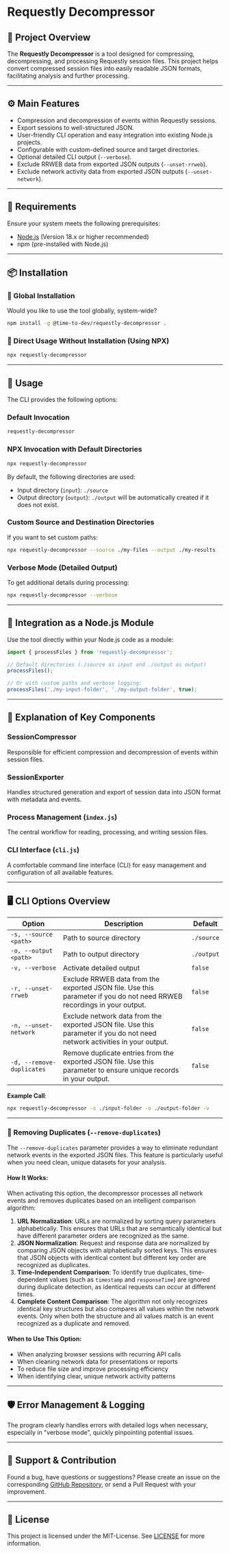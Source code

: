 # Requestly Decompressor

## 📌 Project Overview

The **Requestly Decompressor** is a tool designed for compressing, decompressing, and processing Requestly session files. This project helps convert compressed session files into easily readable JSON formats, facilitating analysis and further processing.

---

## ⚙️ Main Features

- Compression and decompression of events within Requestly sessions.
- Export sessions to well-structured JSON.
- User-friendly CLI operation and easy integration into existing Node.js projects.
- Configurable with custom-defined source and target directories.
- Optional detailed CLI output (`--verbose`).
- Exclude RRWEB data from exported JSON outputs (`--unset-rrweb`).
- Exclude network activity data from exported JSON outputs (`--unset-network`).

---

## 🔧 Requirements

Ensure your system meets the following prerequisites:

- [Node.js](https://nodejs.org) (Version 18.x or higher recommended)
- npm (pre-installed with Node.js)

---

## 📦 Installation

### 🔹 Global Installation

Would you like to use the tool globally, system-wide?

```bash
npm install -g @time-to-dev/requestly-decompressor .
```

### 🔸 Direct Usage Without Installation (Using NPX)

```bash
npx requestly-decompressor
```

---

## 📖 Usage

The CLI provides the following options:

### Default Invocation

```bash
requestly-decompressor
```

### NPX Invocation with Default Directories

```bash
npx requestly-decompressor
```

By default, the following directories are used:

- Input directory (`input`): `./source`
- Output directory (`output`): `./output` will be automatically created if it does not exist.

### Custom Source and Destination Directories

If you want to set custom paths:

```bash
npx requestly-decompressor --source ./my-files --output ./my-results
```

### Verbose Mode (Detailed Output)

To get additional details during processing:

```bash
npx requestly-decompressor --verbose
```

---

## 🚀 Integration as a Node.js Module

Use the tool directly within your Node.js code as a module:

```javascript
import { processFiles } from 'requestly-decompressor';

// Default directories (./source as input and ./output as output)
processFiles();

// Or with custom paths and verbose logging:
processFiles('./my-input-folder', './my-output-folder', true);
```

---

## 📗 Explanation of Key Components

### SessionCompressor

Responsible for efficient compression and decompression of events within session files.

### SessionExporter

Handles structured generation and export of session data into JSON format with metadata and events.

### Process Management (`index.js`)

The central workflow for reading, processing, and writing session files.

### CLI Interface (`cli.js`)

A comfortable command line interface (CLI) for easy management and configuration of all available features.

---

## 🖥️ CLI Options Overview

| Option                    | Description                                                                                                                | Default    |
| ------------------------- | -------------------------------------------------------------------------------------------------------------------------- | ---------- |
| `-s, --source <path>`     | Path to source directory                                                                                                   | `./source` |
| `-o, --output <path>`     | Path to output directory                                                                                                   | `./output` |
| `-v, --verbose`           | Activate detailed output                                                                                                   | `false`    |
| `-r, --unset-rrweb`       | Exclude RRWEB data from the exported JSON file. Use this parameter if you do not need RRWEB recordings in your output.     | `false`    |
| `-n, --unset-network`     | Exclude network data from the exported JSON file. Use this parameter if you do not need network activities in your output. | `false`    |
| `-d, --remove-duplicates` | Remove duplicate entries from the exported JSON file. Use this parameter to ensure unique records in your output.          | `false`    |

**Example Call**:

```bash
npx requestly-decompressor -s ./input-folder -o ./output-folder -v
```

---

### 🧹 Removing Duplicates (`--remove-duplicates`)

The `--remove-duplicates` parameter provides a way to eliminate redundant network events in the exported JSON files. This feature is particularly useful when you need clean, unique datasets
for your analysis.

#### How It Works:

When activating this option, the decompressor processes all network events and removes duplicates based on an intelligent comparison algorithm:

1. **URL Normalization**: URLs are normalized by sorting query parameters alphabetically. This ensures that URLs that are semantically identical but have different parameter orders are recognized as
   the same.
2. **JSON Normalization**: Request and response data are normalized by comparing JSON objects with alphabetically sorted keys. This ensures that JSON objects with identical content but different key
   order are recognized as duplicates.
3. **Time-Independent Comparison**: To identify true duplicates, time-dependent values (such as `timestamp` and `responseTime`) are ignored during duplicate detection, as identical requests can occur
   at different times.
4. **Complete Content Comparison**: The algorithm not only recognizes identical key structures but also compares all values within the network events. Only when both the structure and all values match
   is an event recognized as a duplicate and removed.

#### When to Use This Option:

- When analyzing browser sessions with recurring API calls
- When cleaning network data for presentations or reports
- To reduce file size and improve processing efficiency
- When identifying clear, unique network activity patterns

---

## 🛡️ Error Management & Logging

The program clearly handles errors with detailed logs when necessary, especially in "verbose mode", quickly pinpointing potential issues.

---

## 📢 Support & Contribution

Found a bug, have questions or suggestions? Please create an issue on the corresponding [GitHub Repository](https://github.com/time-to-dev/requestly-decompressor), or send a Pull Request with your improvement.

---

## 📝 License

This project is licensed under the MIT-License. See [LICENSE](https://github.com/time-to-dev/requestly-decompressor?tab=MIT-1-ov-file) for more information.
